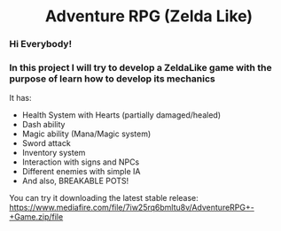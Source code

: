 <h1 align="center">Adventure RPG (Zelda Like)</h1>

<h3 align="left">Hi Everybody!</h3>
<h3 align="left">In this project I will try to develop a ZeldaLike game with the purpose of learn how to develop its mechanics</h3>

It has:
- Health System with Hearts (partially damaged/healed)
- Dash ability
- Magic ability (Mana/Magic system)
- Sword attack
- Inventory system
- Interaction with signs and NPCs
- Different enemies with simple IA
- And also, BREAKABLE POTS!

You can try it downloading the latest stable release:
https://www.mediafire.com/file/7iw25rq6bmltu8v/AdventureRPG+-+Game.zip/file
